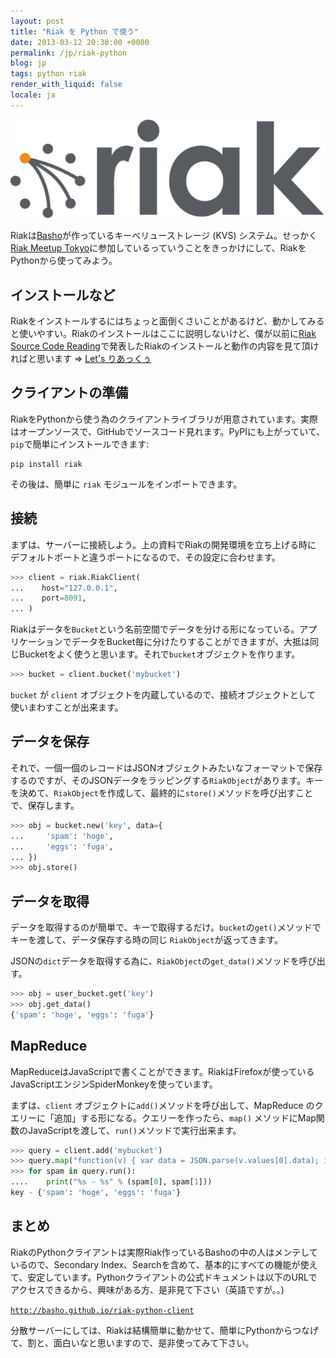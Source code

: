 ```yaml
---
layout: post
title: "Riak を Python で使う"
date: 2013-03-12 20:30:00 +0000
permalink: /jp/riak-python
blog: jp
tags: python riak
render_with_liquid: false
locale: ja
---
```


![Riak Logo](/assets/images/699/riak_big.png)

Riakは[Basho](http://basho.com/)が作っているキーべリューストレージ (KVS) システム。せっかく[Riak Meetup Tokyo](http://connpass.com/event/1823/)に参加しているっていうことをきっかけにして、RiakをPythonから使ってみよう。

## インストールなど

Riakをインストールするにはちょっと面倒くさいことがあるけど、動かしてみると使いやすい。Riakのインストールはここに説明しないけど、僕が以前に[Riak Source Code Reading](http://connpass.com/series/218/)で発表したRiakのインストールと動作の内容を見て頂ければと思います =\> [Let's りあっくぅ](https://docs.google.com/presentation/d/1TEUie_V7kr6Z7reeNNnQTUQUWcWzFfHXFZxtgofEx5Q/edit?usp=sharing)

## クライアントの準備

RiakをPythonから使う為のクライアントライブラリが用意されています。実際はオープンソースで、GitHubでソースコード見れます。PyPIにも上がっていて、`pip`で簡単にインストールできます:

```shell
pip install riak
```

その後は、簡単に `riak` モジュールをインポートできます。

## 接続

まずは、サーバーに接続しよう。上の資料でRiakの開発環境を立ち上げる時に デフォルトポートと違うポートになるので、その設定に合わせます。

```python
>>> client = riak.RiakClient(
...    host="127.0.0.1",
...    port=8091,
... )
```

Riakはデータを`Bucket`という名前空間でデータを分ける形になっている。アプリケーションでデータをBucket毎に分けたりすることができますが、大抵は同じBucketをよく使うと思います。それで`bucket`オブジェクトを作ります。

```python
>>> bucket = client.bucket('mybucket')
```

`bucket` が `client` オブジェクトを内蔵しているので、接続オブジェクトとして 使いまわすことが出来ます。

## データを保存

それで、一個一個のレコードはJSONオブジェクトみたいなフォーマットで保存するのですが、そのJSONデータをラッピングする`RiakObject`があります。キーを決めて、`RiakObject`を作成して、最終的に`store()`メソッドを呼び出すことで、保存します。

```python
>>> obj = bucket.new('key', data={
...     'spam': 'hoge',
...     'eggs': 'fuga',
... })
>>> obj.store()
```

## データを取得

データを取得するのが簡単で、キーで取得するだけ。`bucket`の`get()`メソッドでキーを渡して、データ保存する時の同じ
`RiakObject`が返ってきます。

JSONの`dict`データを取得する為に、`RiakObject`の`get_data()`メソッドを呼び出す。

```python
>>> obj = user_bucket.get('key')
>>> obj.get_data()
{'spam': 'hoge', 'eggs': 'fuga'}
```

## MapReduce

MapReduceはJavaScriptで書くことができます。RiakはFirefoxが使っているJavaScriptエンジンSpiderMonkeyを使っています。

まずは、`client` オブジェクトに`add()`メソッドを呼び出して、MapReduce のクエリーに「追加」する形になる。クエリーを作ったら、`map()` メソッドにMap関数のJavaScriptを渡して、`run()`メソッドで実行出来ます。

```python
>>> query = client.add('mybucket')
>>> query.map("function(v) { var data = JSON.parse(v.values[0].data); if(data.spam) { return [[v.key, data]]; } return []; }")
>>> for spam in query.run():
....    print("%s - %s" % (spam[0], spam[1]))
key - {'spam': 'hoge', 'eggs': 'fuga'}
```

## まとめ

RiakのPythonクライアントは実際Riak作っているBashoの中の人はメンテしているので、Secondary Index、Searchを含めて、基本的にすべての機能が使えて、安定しています。Pythonクライアントの公式ドキュメントは以下のURLでアクセスできるから、興味がある方、是非見て下さい（英語ですが。。)

[`http://basho.github.io/riak-python-client`](http://basho.github.io/riak-python-client)

分散サーバーにしては、Riakは結構簡単に動かせて、簡単にPythonからつなげて、割と、面白いなと思いますので、是非使ってみて下さい。
